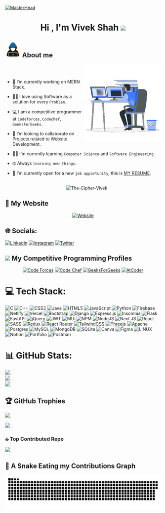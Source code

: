 [![MasterHead](https://developers.giphy.com/branch/master/static/api-512d36c09662682717108a38bbb5c57d.gif)](https://the-cipher-vivek.me)

<h1 align="center">Hi , I'm Vivek Shah <img src="https://media.giphy.com/media/hvRJCLFzcasrR4ia7z/giphy.gif" width="35"></h1>

## <picture><img src = "https://raw.githubusercontent.com/Vivek-C-Shah/Vivek-C-Shah/main/images/about_me.gif" width = 50px></picture> About me

<picture> <img align="right" src= "https://raw.githubusercontent.com/Vivek-C-Shah/Vivek-C-Shah/main/images/Right_Side.gif" width = 250px></picture>
<br><br>

- 🔭 I’m currently working on MERN Stack.
- :technologist: I love using Software as a solution for every `Problem`.
- :computer: I am a competitive programmer at `Codeforces`, `Codechef`, `GeeksForGeeks`.
- 👯 I’m looking to collaborate on Projects related to Website Development.
- :student: I’m currently learning `Computer Science` and `Software Engineering`.
- :nerd_face: Always `learning new things`.
- :thinking: I’m currently open for a new `job opportunity`, this is [MY RESUME](https://drive.google.com/file/d/1oYbyCNPXZ2tLHiGLeC_S6N6eqQ5NAQ6K/view).
  <br>
  <br>
  <p align="center">

    <img src="https://visitcount.itsvg.in/api?id=vivek-c-shah&icon=0&color=0" alt="The-Cipher-Vivek" height=25px, width=160px/>

</p>

<!-- add only website id here -->

## 🤖 My Website

<p align="center">
  <a href="https://the-cipher-vivek.me/"><img src="https://img.shields.io/badge/Website-%23000000.svg?style=plastic&logo=firefox&logoColor=#FF7139" alt="Website" height=50px, width=160px /></a>

</p>

## 🌐 Socials:

[![LinkedIn](https://img.shields.io/badge/LinkedIn-%230077B5.svg?logo=linkedin&logoColor=white)](https://linkedin.com/in/the-cipher-vivek) [![Instagram](https://img.shields.io/badge/Instagram-%23E4405F.svg?logo=Instagram&logoColor=white)](https://instagram.com/shhh_vivek) [![Twitter](https://img.shields.io/badge/Twitter-%231DA1F2.svg?logo=Twitter&logoColor=white)](https://twitter.com/ShVivek25)

## <picture> <img src="https://github.com/7oSkaaa/7oSkaaa/blob/main/Images/competitive_programming_profile.png?raw=true" width=40> </picture> My Competitive Programming Profiles

<p align="center">
  <a href="https://codeforces.com/profile/VivekShah02"><img src="https://img.icons8.com/external-tal-revivo-shadow-tal-revivo/50/000000/external-codeforces-programming-competitions-and-contests-programming-community-logo-shadow-tal-revivo.png" alt="Code Forces"/></a>
	<a href="https://www.codechef.com/users/vivekshah02"><img src="https://img.icons8.com/color/50/000000/codechef.png" alt="Code Chef"/></a>
	<a href="https://auth.geeksforgeeks.org/user/vivekchirakmhq/" ><img src="https://upload.wikimedia.org/wikipedia/commons/thumb/4/43/GeeksforGeeks.svg/2560px-GeeksforGeeks.svg.png" alt="GeeksForGeeks" width="100" height="50"></a>
  <a href="https://atcoder.jp/users/VivekShah"><img src="https://user-images.githubusercontent.com/63050133/151978916-3b2ea906-152e-4e09-b2ed-250c08498b6d.png" width = "60" height = "60"alt="AtCoder"/></a>
</p>

# 💻 Tech Stack:

![C](https://img.shields.io/badge/c-%2300599C.svg?style=plastic&logo=c&logoColor=white) ![C++](https://img.shields.io/badge/c++-%2300599C.svg?style=plastic&logo=c%2B%2B&logoColor=white) ![CSS3](https://img.shields.io/badge/css3-%231572B6.svg?style=plastic&logo=css3&logoColor=white) ![Java](https://img.shields.io/badge/java-%23ED8B00.svg?style=plastic&logo=java&logoColor=white) ![HTML5](https://img.shields.io/badge/html5-%23E34F26.svg?style=plastic&logo=html5&logoColor=white) ![JavaScript](https://img.shields.io/badge/javascript-%23323330.svg?style=plastic&logo=javascript&logoColor=%23F7DF1E) ![Python](https://img.shields.io/badge/python-3670A0?style=plastic&logo=python&logoColor=ffdd54) ![Firebase](https://img.shields.io/badge/firebase-%23039BE5.svg?style=plastic&logo=firebase) ![Netlify](https://img.shields.io/badge/netlify-%23000000.svg?style=plastic&logo=netlify&logoColor=#00C7B7) ![Vercel](https://img.shields.io/badge/vercel-%23000000.svg?style=plastic&logo=vercel&logoColor=white) ![Bootstrap](https://img.shields.io/badge/bootstrap-%23563D7C.svg?style=plastic&logo=bootstrap&logoColor=white) ![Django](https://img.shields.io/badge/django-%23092E20.svg?style=plastic&logo=django&logoColor=white) ![Express.js](https://img.shields.io/badge/express.js-%23404d59.svg?style=plastic&logo=express&logoColor=%2361DAFB) ![Insomnia](https://img.shields.io/badge/Insomnia-black?style=plastic&logo=insomnia&logoColor=5849BE) ![Flask](https://img.shields.io/badge/flask-%23000.svg?style=plastic&logo=flask&logoColor=white) ![FastAPI](https://img.shields.io/badge/FastAPI-005571?style=plastic&logo=fastapi) ![jQuery](https://img.shields.io/badge/jquery-%230769AD.svg?style=plastic&logo=jquery&logoColor=white) ![JWT](https://img.shields.io/badge/JWT-black?style=plastic&logo=JSON%20web%20tokens) ![MUI](https://img.shields.io/badge/MUI-%230081CB.svg?style=plastic&logo=material-ui&logoColor=white) ![NPM](https://img.shields.io/badge/NPM-%23000000.svg?style=plastic&logo=npm&logoColor=white) ![NodeJS](https://img.shields.io/badge/node.js-6DA55F?style=plastic&logo=node.js&logoColor=white) ![Next JS](https://img.shields.io/badge/Next-black?style=plastic&logo=next.js&logoColor=white) ![React](https://img.shields.io/badge/react-%2320232a.svg?style=plastic&logo=react&logoColor=%2361DAFB) ![SASS](https://img.shields.io/badge/SASS-hotpink.svg?style=plastic&logo=SASS&logoColor=white) ![Redux](https://img.shields.io/badge/redux-%23593d88.svg?style=plastic&logo=redux&logoColor=white) ![React Router](https://img.shields.io/badge/React_Router-CA4245?style=plastic&logo=react-router&logoColor=white) ![TailwindCSS](https://img.shields.io/badge/tailwindcss-%2338B2AC.svg?style=plastic&logo=tailwind-css&logoColor=white) ![Threejs](https://img.shields.io/badge/threejs-black?style=plastic&logo=three.js&logoColor=white) ![Apache](https://img.shields.io/badge/apache-%23D42029.svg?style=plastic&logo=apache&logoColor=white) ![Postgres](https://img.shields.io/badge/postgres-%23316192.svg?style=plastic&logo=postgresql&logoColor=white) ![MySQL](https://img.shields.io/badge/mysql-%2300f.svg?style=plastic&logo=mysql&logoColor=white) ![MongoDB](https://img.shields.io/badge/MongoDB-%234ea94b.svg?style=plastic&logo=mongodb&logoColor=white) ![SQLite](https://img.shields.io/badge/sqlite-%2307405e.svg?style=plastic&logo=sqlite&logoColor=white) ![Canva](https://img.shields.io/badge/Canva-%2300C4CC.svg?style=plastic&logo=Canva&logoColor=white) ![Figma](https://img.shields.io/badge/figma-%23F24E1E.svg?style=plastic&logo=figma&logoColor=white) ![LINUX](https://img.shields.io/badge/Linux-FCC624?style=plastic&logo=linux&logoColor=black) ![Notion](https://img.shields.io/badge/Notion-%23000000.svg?style=plastic&logo=notion&logoColor=white) ![Portfolio](https://img.shields.io/badge/Portfolio-%23000000.svg?style=plastic&logo=firefox&logoColor=#FF7139) ![Postman](https://img.shields.io/badge/Postman-FF6C37?style=plastic&logo=postman&logoColor=white)

# 📊 GitHub Stats:

![](https://github-readme-streak-stats.herokuapp.com/?user=vivek-c-shah&theme=dark&hide_border=false)<br/>
![](https://github-readme-stats.vercel.app/api?username=vivek-c-shah&theme=dark&hide_border=false&include_all_commits=true&count_private=true)<br/>
![](https://github-readme-stats.vercel.app/api/top-langs/?username=vivek-c-shah&theme=dark&hide_border=false&include_all_commits=true&count_private=true&layout=compact)

## 🏆 GitHub Trophies

![](https://github-profile-trophy.vercel.app/?username=vivek-c-shah&theme=radical&no-frame=false&no-bg=false&margin-w=4)

![](https://quotes-github-readme.vercel.app/api?type=horizontal&theme=radical)

### 🔝 Top Contributed Repo

![](https://github-contributor-stats.vercel.app/api?username=vivek-c-shah&limit=5&theme=dark&combine_all_yearly_contributions=true)

## 🐍 A Snake Eating my Contributions Graph

<p align = "center">
	<img src = "https://raw.githubusercontent.com/Vivek-C-Shah/Vivek-C-Shah/main/images/github-contribution-grid-snake.svg" alt = "Snake Game"/>
</p>
